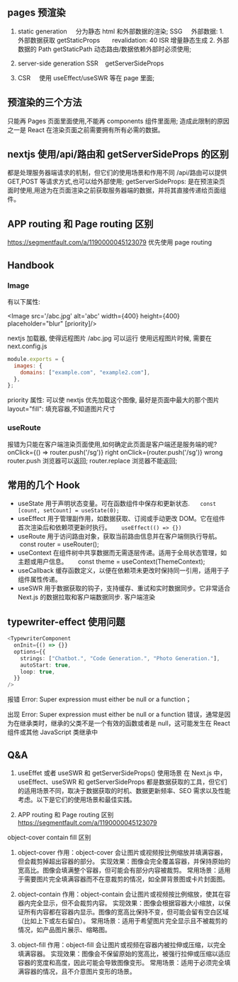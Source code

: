 ## pages 预渲染

1. static generation
       分为静态 html 和外部数据的渲染; SSG
       外部数据: 1. 外部数据获取 getStaticProps  
       revalidation: 40 ISR 增量静态生成 2. 外部数据的 Path getStaticPath 动态路由/数据依赖外部时必须使用;

2. server-side generation SSR
      getServerSideProps

3. CSR
       使用 useEffect/useSWR 等在 page 里面;

## 预渲染的三个方法

只能再 Pages 页面里面使用,不能再 components 组件里面用;
造成此限制的原因之一是 React 在渲染页面之前需要拥有所有必需的数据。

## nextjs 使用/api/路由和 getServerSideProps 的区别

都是处理服务器端请求的机制，但它们的使用场景和作用不同
/api/路由可以提供 GET,POST 等请求方式,也可以给外部使用;
getServerSideProps: 是在预渲染页面时使用,用途为在页面渲染之前获取服务器端的数据，并将其直接传递给页面组件。

## APP routing 和 Page routing 区别

https://segmentfault.com/a/1190000045123079
优先使用 page routing

## Handbook

### Image

有以下属性:

<Image src='/abc.jpg' alt='abc' width={400} height={400} placeholder="blur" [priority]/>

nextjs 加载器, 使得远程图片 /abc.jpg 可以运行
使用远程图片时候, 需要在 next.config.js

```js
module.exports = {
  images: {
    domains: ["example.com", "example2.com"],
  },
};
```

priority 属性: 可以使 nextjs 优先加载这个图像, 最好是页面中最大的那个图片
layout="fill": 填充容器,不知道图片尺寸

### useRoute

报错为只能在客户端渲染页面使用,如何确定此页面是客户端还是服务端的呢?
onClick={() => router.push('/sg')} right
onClick={router.push('/sg')} wrong
router.push 浏览器可以返回;
router.replace 浏览器不能返回;

## 常用的几个 Hook

- useState 用于声明状态变量。可在函数组件中保存和更新状态.  
     `const [count, setCount] = useState(0);`
- useEffect 用于管理副作用，如数据获取、订阅或手动更改 DOM。它在组件首次渲染后和依赖项更新时执行。  
     `useEffect(() => {})`
- useRoute 用于访问路由对象，获取当前路由信息并在客户端侧执行导航。  
     const router = useRouter();
- useContext 在组件树中共享数据而无需逐层传递。适用于全局状态管理，如主题或用户信息。  
     const theme = useContext(ThemeContext);
- useCallback 缓存函数定义，以便在依赖项未更改时保持同一引用，适用于子组件属性传递。
- useSWR 用于数据获取的钩子，支持缓存、重试和实时数据同步。它非常适合 Next.js 的数据拉取和客户端数据同步. 客户端渲染

## typewriter-effect 使用问题

```typescript
<TypewriterComponent
  onInit={() => {}}
  options={{
    strings: ["Chatbot.", "Code Generation.", "Photo Generation."],
    autoStart: true,
    loop: true,
  }}
/>
```

报错 Error: Super expression must either be null or a function；

出现 Error: Super expression must either be null or a function 错误，通常是因为在继承类时，继承的父类不是一个有效的函数或者是 null，这可能发生在 React 组件或其他 JavaScript 类继承中

## Q&A

1. useEffet 或者 useSWR 和 getServerSideProps() 使用场景
   在 Next.js 中，useEffect、useSWR 和 getServerSideProps 都是数据获取的工具，但它们的适用场景不同，取决于数据获取的时机、数据更新频率、SEO 需求以及性能考虑。以下是它们的使用场景和最佳实践。

2. APP routing 和 Page routing 区别
   https://segmentfault.com/a/1190000045123079

object-cover contain fill 区别

1. object-cover
   作用：object-cover 会让图片或视频按比例缩放并填满容器，但会裁剪掉超出容器的部分。
   实现效果：图像会完全覆盖容器，并保持原始的宽高比。图像会填满整个容器，但可能会有部分内容被裁剪。
   常用场景：适用于需要图片完全填满容器而不在意裁剪的情况，如全屏背景图或卡片封面图。

2. object-contain
   作用：object-contain 会让图片或视频按比例缩放，使其在容器内完全显示，但不会裁剪内容。
   实现效果：图像会根据容器大小缩放，以保证所有内容都在容器内显示。图像的宽高比保持不变，但可能会留有空白区域（比如上下或左右留白）。
   常用场景：适用于希望图片完全显示且不被裁剪的情况，如产品图片展示、缩略图。

3. object-fill
   作用：object-fill 会让图片或视频在容器内被拉伸或压缩，以完全填满容器。
   实现效果：图像会不保留原始的宽高比，被强行拉伸或压缩以适应容器的宽度和高度，因此可能会导致图像变形。
   常用场景：适用于必须完全填满容器的情况，且不介意图片变形的场景。
